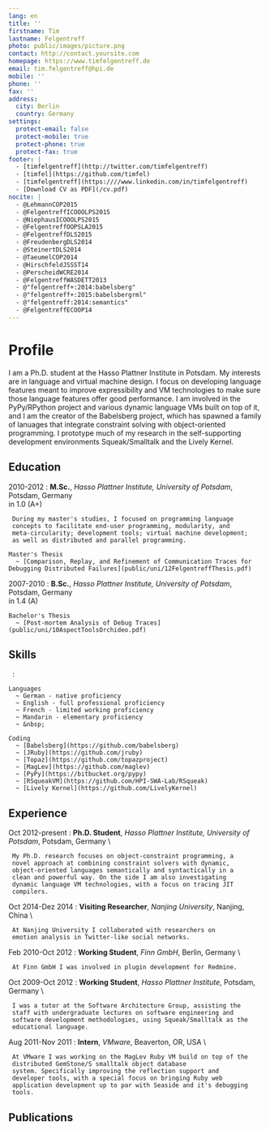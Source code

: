 ```yaml
---
lang: en
title: ''
firstname: Tim
lastname: Felgentreff
photo: public/images/picture.png
contact: http://contact.yoursite.com
homepage: https://www.timfelgentreff.de
email: tim.felgentreff@hpi.de
mobile: ''
phone: ''
fax: ''
address:
  city: Berlin 
  country: Germany
settings:
  protect-email: false
  protect-mobile: true
  protect-phone: true
  protect-fax: true
footer: |
  - [timfelgentreff](http://twitter.com/timfelgentreff)
  - [timfel](https://github.com/timfel)
  - [timfelgentreff](https:////www.linkedin.com/in/timfelgentreff)
  - [Download CV as PDF](/cv.pdf)
nocite: |
  - @LehmannCOP2015
  - @FelgentreffICOOOLPS2015
  - @NiephausICOOOLPS2015
  - @FelgentreffOOPSLA2015
  - @FelgentreffDLS2015
  - @FreudenbergDLS2014
  - @SteinertDLS2014
  - @TaeumelCOP2014
  - @HirschfeldJSSST14
  - @PerscheidWCRE2014
  - @FelgentreffWASDETT2013
  - @"felgentreff+:2014:babelsberg"
  - @"felgentreff+:2015:babelsbergrml"
  - @"felgentreff:2014:semantics"
  - @FelgentreffECOOP14
---
```

  
Profile
=======

I am a Ph.D. student at the Hasso Plattner Institute in Potsdam. My
interests are in language and virtual machine design. I focus on
developing language features meant to improve expressibility and VM
technologies to make sure those language features offer good
performance. I am involved in the PyPy/RPython project and various
dynamic language VMs built on top of it, and I am the creator of the
Babelsberg project, which has spawned a family of lanuages that
integrate constraint solving with object-oriented programming. I
prototype much of my research in the self-supporting development
environments Squeak/Smalltalk and the Lively Kernel.

Education
---------

2010-2012
:    **M.Sc.**, *Hasso Plattner Institute, University of Potsdam*, Potsdam, Germany \
     in 1.0 (A+)

     During my master's studies, I focused on programming language
     concepts to facilitate end-user programming, modularity, and
     meta-circularity; development tools; virtual machine development;
     as well as distributed and parallel programming.

    Master's Thesis
      ~ [Comparison, Replay, and Refinement of Communication Traces for Debugging Distributed Failures](public/uni/12FelgentreffThesis.pdf)

2007-2010
:    **B.Sc.**, *Hasso Plattner Institute, University of Potsdam*, Potsdam, Germany \
     in 1.4 (A)

    Bachelor's Thesis
      ~ [Post-mortem Analysis of Debug Traces](public/uni/10AspectToolsOrchideo.pdf)


Skills
------

&nbsp;
:    

    Languages
	  ~ German - native proficiency
	  ~ English - full professional proficiency
	  ~ French - limited working proficiency
	  ~ Mandarin - elementary proficiency
	  ~ &nbsp;

    Coding
	  ~ [Babelsberg](https://github.com/babelsberg)
	  ~ [JRuby](https://github.com/jruby)
	  ~ [Topaz](https://github.com/topazproject)
	  ~ [MagLev](https://github.com/maglev)
	  ~ [PyPy](https://bitbucket.org/pypy)
	  ~ [RSqueakVM](https://github.com/HPI-SWA-Lab/RSqueak)
	  ~ [Lively Kernel](https://github.com/LivelyKernel)

Experience
----------

Oct 2012-present
:    **Ph.D. Student**, *Hasso Plattner Institute, University of Potsdam*, Potsdam, Germany \

     My Ph.D. research focuses on object-constraint programming, a
     novel approach at combining constraint solvers with dynamic,
     object-oriented languages semantically and syntactically in a
     clean and powerful way. On the side I am also investigating
     dynamic language VM technologies, with a focus on tracing JIT
     compilers.


Oct 2014-Dez 2014
:    **Visiting Researcher**, *Nanjing University*, Nanjing, China \

     At Nanjing University I collaborated with researchers on
     emotion analysis in Twitter-like social networks.


Feb 2010-Oct 2012
:    **Working Student**, *Finn GmbH*, Berlin, Germany \

     At Finn GmbH I was involved in plugin development for Redmine.


Oct 2009-Oct 2012
:    **Working Student**, *Hasso Plattner Institute*, Potsdam, Germany \

     I was a tutor at the Software Architecture Group, assisting the
     staff with undergraduate lectures on software engineering and
     software development methodologies, using Squeak/Smalltalk as the
     educational language.


Aug 2011-Nov 2011
:    **Intern**, *VMware*, Beaverton, OR, USA \

     At VMware I was working on the MagLev Ruby VM build on top of the
     distributed GemStone/S smalltalk object database
     system. Specifically improving the reflection support and
     developer tools, with a special focus on bringing Ruby web
     application development up to par with Seaside and it's debugging
     tools.



Publications
------------
&nbsp;
